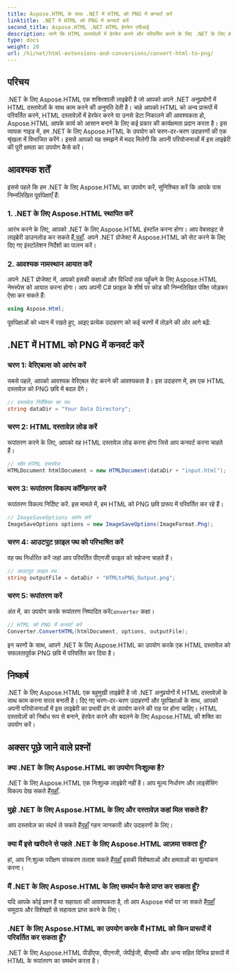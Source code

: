 ```yaml
---
title: Aspose.HTML के साथ .NET में HTML को PNG में कनवर्ट करें
linktitle: .NET में HTML को PNG में कनवर्ट करें
second_title: Aspose.HTML .NET HTML हेरफेर एपीआई
description: जानें कि HTML दस्तावेज़ों में हेरफेर करने और परिवर्तित करने के लिए .NET के लिए Aspose.HTML का उपयोग कैसे करें। प्रभावी .NET विकास के लिए चरण-दर-चरण मार्गदर्शिका।
type: docs
weight: 20
url: /hi/net/html-extensions-and-conversions/convert-html-to-png/
---
```


## परिचय

.NET के लिए Aspose.HTML एक शक्तिशाली लाइब्रेरी है जो आपको अपने .NET अनुप्रयोगों में HTML दस्तावेज़ों के साथ काम करने की अनुमति देती है। चाहे आपको HTML को अन्य प्रारूपों में परिवर्तित करने, HTML दस्तावेज़ों में हेरफेर करने या उनसे डेटा निकालने की आवश्यकता हो, Aspose.HTML आपके कार्य को आसान बनाने के लिए कई प्रकार की कार्यक्षमता प्रदान करता है। इस व्यापक गाइड में, हम .NET के लिए Aspose.HTML के उपयोग को चरण-दर-चरण उदाहरणों की एक श्रृंखला में विभाजित करेंगे। इससे आपको यह समझने में मदद मिलेगी कि अपनी परियोजनाओं में इस लाइब्रेरी की पूरी क्षमता का उपयोग कैसे करें।

## आवश्यक शर्तें

इससे पहले कि हम .NET के लिए Aspose.HTML का उपयोग करें, सुनिश्चित करें कि आपके पास निम्नलिखित पूर्वापेक्षाएँ हैं:

### 1. .NET के लिए Aspose.HTML स्थापित करें

 आरंभ करने के लिए, आपको .NET के लिए Aspose.HTML इंस्टॉल करना होगा। आप वेबसाइट से लाइब्रेरी डाउनलोड कर सकते हैं,[यहाँ](https://releases.aspose.com/html/net/). अपने .NET प्रोजेक्ट में Aspose.HTML को सेट करने के लिए दिए गए इंस्टॉलेशन निर्देशों का पालन करें।

### 2. आवश्यक नामस्थान आयात करें

अपने .NET प्रोजेक्ट में, आपको इसकी कक्षाओं और विधियों तक पहुँचने के लिए Aspose.HTML नेमस्पेस को आयात करना होगा। आप अपनी C# फ़ाइल के शीर्ष पर कोड की निम्नलिखित पंक्ति जोड़कर ऐसा कर सकते हैं:

```csharp
using Aspose.Html;
```

पूर्वापेक्षाओं को ध्यान में रखते हुए, आइए प्रत्येक उदाहरण को कई चरणों में तोड़ने की ओर आगे बढ़ें:

## .NET में HTML को PNG में कनवर्ट करें

### चरण 1: वेरिएबल्स को आरंभ करें

सबसे पहले, आपको आवश्यक वेरिएबल सेट करने की आवश्यकता है। इस उदाहरण में, हम एक HTML दस्तावेज़ को PNG छवि में बदल देंगे।

```csharp
// दस्तावेज़ निर्देशिका का पथ
string dataDir = "Your Data Directory";
```

### चरण 2: HTML दस्तावेज़ लोड करें

रूपांतरण करने के लिए, आपको वह HTML दस्तावेज़ लोड करना होगा जिसे आप कनवर्ट करना चाहते हैं। 

```csharp
// स्रोत HTML दस्तावेज़
HTMLDocument htmlDocument = new HTMLDocument(dataDir + "input.html");
```

### चरण 3: रूपांतरण विकल्प कॉन्फ़िगर करें

रूपांतरण विकल्प निर्दिष्ट करें. इस मामले में, हम HTML को PNG छवि प्रारूप में परिवर्तित कर रहे हैं।

```csharp
// ImageSaveOptions आरंभ करें
ImageSaveOptions options = new ImageSaveOptions(ImageFormat.Png);
```

### चरण 4: आउटपुट फ़ाइल पथ को परिभाषित करें

वह पथ निर्धारित करें जहां आप परिवर्तित पीएनजी फ़ाइल को सहेजना चाहते हैं।

```csharp
// आउटपुट फ़ाइल पथ
string outputFile = dataDir + "HTMLtoPNG_Output.png";
```

### चरण 5: रूपांतरण करें

 अंत में, का उपयोग करके रूपांतरण निष्पादित करें`Converter` कक्षा।

```csharp
// HTML को PNG में कनवर्ट करें
Converter.ConvertHTML(htmlDocument, options, outputFile);
```

इन चरणों के साथ, आपने .NET के लिए Aspose.HTML का उपयोग करके एक HTML दस्तावेज़ को सफलतापूर्वक PNG छवि में परिवर्तित कर दिया है।

## निष्कर्ष

.NET के लिए Aspose.HTML एक बहुमुखी लाइब्रेरी है जो .NET अनुप्रयोगों में HTML दस्तावेज़ों के साथ काम करना सरल बनाती है। दिए गए चरण-दर-चरण उदाहरणों और पूर्वापेक्षाओं के साथ, आपको अपनी परियोजनाओं में इस लाइब्रेरी का प्रभावी ढंग से उपयोग करने की राह पर होना चाहिए। HTML दस्तावेज़ों को निर्बाध रूप से बनाने, हेरफेर करने और बदलने के लिए Aspose.HTML की शक्ति का उपयोग करें।

## अक्सर पूछे जाने वाले प्रश्नों

### क्या .NET के लिए Aspose.HTML का उपयोग निःशुल्क है?
 .NET के लिए Aspose.HTML एक निःशुल्क लाइब्रेरी नहीं है। आप मूल्य निर्धारण और लाइसेंसिंग विकल्प देख सकते हैं[यहाँ](https://purchase.aspose.com/buy).

### मुझे .NET के लिए Aspose.HTML के लिए और दस्तावेज़ कहां मिल सकते हैं?
 आप दस्तावेज़ का संदर्भ ले सकते हैं[यहाँ](https://reference.aspose.com/html/net/) गहन जानकारी और उदाहरणों के लिए।

### क्या मैं इसे खरीदने से पहले .NET के लिए Aspose.HTML आज़मा सकता हूँ?
 हां, आप नि:शुल्क परीक्षण संस्करण तलाश सकते हैं[यहाँ](https://releases.aspose.com/) इसकी विशेषताओं और क्षमताओं का मूल्यांकन करना।

### मैं .NET के लिए Aspose.HTML के लिए समर्थन कैसे प्राप्त कर सकता हूँ?
 यदि आपके कोई प्रश्न हैं या सहायता की आवश्यकता है, तो आप Aspose मंचों पर जा सकते हैं[यहाँ](https://forum.aspose.com/) समुदाय और विशेषज्ञों से सहायता प्राप्त करने के लिए।

### .NET के लिए Aspose.HTML का उपयोग करके मैं HTML को किन प्रारूपों में परिवर्तित कर सकता हूँ?
.NET के लिए Aspose.HTML पीडीएफ, पीएनजी, जेपीईजी, बीएमपी और अन्य सहित विभिन्न प्रारूपों में HTML के रूपांतरण का समर्थन करता है।